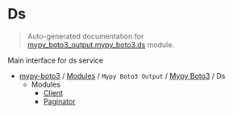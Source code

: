 # Ds

> Auto-generated documentation for [mypy_boto3_output.mypy_boto3.ds](https://github.com/vemel/mypy_boto3/blob/master/mypy_boto3_output/mypy_boto3/ds/__init__.py) module.

Main interface for ds service

- [mypy-boto3](../../../README.md#mypy_boto3) / [Modules](../../../MODULES.md#mypy-boto3-modules) / `Mypy Boto3 Output` / [Mypy Boto3](../index.md#mypy-boto3) / Ds
    - Modules
        - [Client](client.md#client)
        - [Paginator](paginator.md#paginator)

